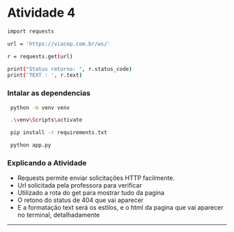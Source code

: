 # Atividade 4

``` bash
import requests

url = 'https://viacep.com.br/ws/'

r = requests.get(url)

print("Status retorno: ", r.status_code)
print('TEXT : ', r.text)

```

### Intalar as dependencias

``` bash
 python -m venv venv

```

``` bash
 .\venv\Scripts\activate

```

``` bash
 pip install -r requirements.txt

```

``` bash
 python app.py

```

### Explicando a Atividade

* Requests permite enviar solicitações HTTP facilmente.
* Url solicitada pela professora para verificar
* Utilizado a rota do get para mostrar tudo da pagina
* O retono do status de 404 que vai aparecer
* E a formatação text será os estilos, e o html da pagina que vai aparecer no terminal, detalhadamente

----------------------------------------------------------------------------------------

